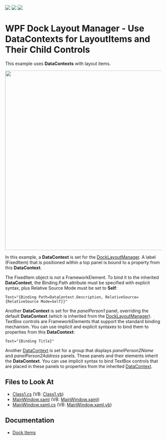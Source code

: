 <!-- default badges list -->
![](https://img.shields.io/endpoint?url=https://codecentral.devexpress.com/api/v1/VersionRange/128643781/22.2.2%2B)
[![](https://img.shields.io/badge/Open_in_DevExpress_Support_Center-FF7200?style=flat-square&logo=DevExpress&logoColor=white)](https://supportcenter.devexpress.com/ticket/details/E2288)
[![](https://img.shields.io/badge/📖_How_to_use_DevExpress_Examples-e9f6fc?style=flat-square)](https://docs.devexpress.com/GeneralInformation/403183)
<!-- default badges end -->
# WPF Dock Layout Manager - Use DataContexts for LayoutItems and Their Child Controls

This example uses **DataContexts** with layout items.

<img src="https://user-images.githubusercontent.com/12169834/175366187-e8830ef4-f547-4700-90ff-f9a375fd7156.png" width=575px/>

In this example, a **DataContext** is set for the [DockLayoutManager](https://docs.devexpress.com/WPF/DevExpress.Xpf.Docking.DockLayoutManager). A label (FixedItem) that is positioned within a top panel is bound to a property from this **DataContext**. 


The FixedItem object is not a FrameworkElement. To bind it to the inherited **DataContext**, the Binding.Path attribute must be specified with explicit syntax, plus Relative Source Mode must be set to **Self**:

```Xaml
Text="{Binding Path=DataContext.Description, RelativeSource={RelativeSource Mode=Self}}"

```

Another **DataContext** is set for the _panelPerson1_ panel, overriding the default **DataContext** (which is inherited from the [DockLayoutManager](https://docs.devexpress.com/WPF/DevExpress.Xpf.Docking.DockLayoutManager)). TextBox controls are FrameworkElements that support the standard binding mechanism. You can use implicit and explicit syntaxes to bind them to properties from this **DataContext**:

```Xaml
Text="{Binding Title}"

```

Another [DataContext](https://docs.devexpress.com/WPF/DevExpress.Xpf.Docking.DockLayoutManager) is set for a group that displays _panelPerson2Name_ and _panelPerson2Address_ panels. These panels and their elements inherit the **DataContext**. You can use implicit syntax to bind TextBox controls that are placed in these panels to properties from the inherited [DataContext](https://docs.devexpress.com/WPF/DevExpress.Xpf.Docking.DockLayoutManager).

<!-- default file list -->
## Files to Look At

* [Class1.cs](./CS/DataContext_Ex/Class1.cs) (VB: [Class1.vb](./VB/DataContext_Ex/Class1.vb))
* [MainWindow.xaml](./CS/DataContext_Ex/MainWindow.xaml) (VB: [MainWindow.xaml](./VB/DataContext_Ex/MainWindow.xaml))
* [MainWindow.xaml.cs](./CS/DataContext_Ex/MainWindow.xaml.cs) (VB: [MainWindow.xaml.vb](./VB/DataContext_Ex/MainWindow.xaml.vb))
<!-- default file list end -->

## Documentation
* [Dock Items](http://docs.devexpress.com/WPF/7209/controls-and-libraries/layout-management/dock-windows/dock-items)
